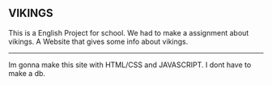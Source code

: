 VIKINGS
-----------------

This is a English Project for school. We had to make a assignment about vikings. A Website that gives some info about vikings.

---------

Im gonna make this site with HTML/CSS and JAVASCRIPT. I dont have to make a db. 
